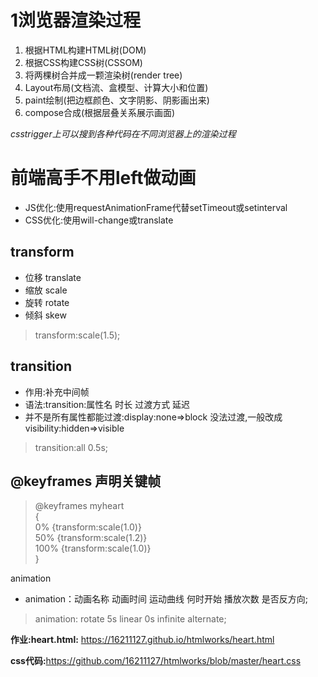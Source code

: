 # 1浏览器渲染过程
1. 根据HTML构建HTML树(DOM)
2. 根据CSS构建CSS树(CSSOM)
3. 将两棵树合并成一颗渲染树(render tree)
4. Layout布局(文档流、盒模型、计算大小和位置)
5. paint绘制(把边框颜色、文字阴影、阴影画出来)
6. compose合成(根据层叠关系展示画面)
   
*csstrigger上可以搜到各种代码在不同浏览器上的渲染过程*

# 前端高手不用left做动画

* JS优化:使用requestAnimationFrame代替setTimeout或setinterval
* CSS优化:使用will-change或translate

## transform

* 位移 translate
* 缩放 scale
* 旋转 rotate
* 倾斜 skew
>transform:scale(1.5);

## transition
* 作用:补充中间帧
* 语法:transition:属性名 时长 过渡方式 延迟
* 并不是所有属性都能过渡:display:none=>block 没法过渡,一般改成visibility:hidden=>visible

>transition:all 0.5s;

## @keyframes 声明关键帧

> @keyframes myheart<br/>
  {<br/>
      0%   {transform:scale(1.0)}<br/>
      50%  {transform:scale(1.2)}<br/>
      100% {transform:scale(1.0)}<br/>
  }

animation 
* animation：动画名称 动画时间 运动曲线 何时开始 播放次数 是否反方向; 
>animation: rotate 5s linear 0s infinite alternate;


  **作业:heart.html:**
  <https://16211127.github.io/htmlworks/heart.html>

  **css代码:**<https://github.com/16211127/htmlworks/blob/master/heart.css>



